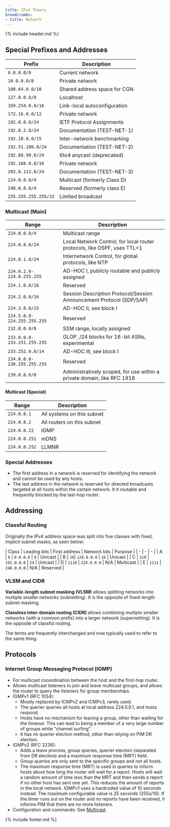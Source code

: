 ```yaml
---
title: IPv4 Theory
breadcrumbs:
- title: Network
---
```

{% include header.md %}

## Special Prefixes and Addresses

| Prefix | Description |
|-|-|
| `0.0.0.0/8` | Current network |
| `10.0.0.0/8` | Private network |
| `100.64.0.0/10` | Shared address space for CGN |
| `127.0.0.0/8` | Localhost |
| `169.254.0.0/16` | Link-local autoconfiguration |
| `172.16.0.0/12` | Private network |
| `192.0.0.0/24` | IETF Protocol Assignments |
| `192.0.2.0/24` | Documentation (TEST-NET-1) |
| `192.18.0.0/15` | Inter-network benchmarking |
| `192.51.100.0/24` | Documentation (TEST-NET-2) |
| `192.88.99.0/24` | 6to4 anycast (deprecated) |
| `192.168.0.0/16` | Private network |
| `203.0.113.0/24` | Documentation (TEST-NET-3) |
| `224.0.0.0/4` | Multicast (formerly Class D) |
| `240.0.0.0/4` | Reserved (formerly class E) |
| `255.255.255.255/32` | Limited broadcast |

### Multicast (Main)

| Range | Description |
|-|-|
| `224.0.0.0/4` | Multicast range |
| `224.0.0.0/24` | Local Network Control, for local router protocols, like OSPF, uses TTL=1 |
| `224.0.1.0/24` | Internetwork Control, for global protocols, like NTP |
| `224.0.2.0-224.0.255.255` | AD-HOC I, publicly routable and publicly assigned |
| `224.1.0.0/16` | Reserved |
| `224.2.0.0/16` | Session Description Protocol/Session Announcement Protocol (SDP/SAP) |
| `224.3.0.0/15` | AD-HOC II, see block I |
| `224.5.0.0-224.255.255.255` | Reserved |
| `232.0.0.0/8` | SSM range, locally assigned |
| `233.0.0.0-233.251.255.255` | GLOP, /24 blocks for 16-bit ASNs, experimental |
| `233.252.0.0/14` | AD-HOC III, see block I |
| `234.0.0.0-238.255.255.255` | Reserved |
| `239.0.0.0/8` | Administratively scoped, for use within a private domain, like RFC 1918 |

#### Multicast (Special)

| Range | Description |
|-|-|
| `224.0.0.1` | All systems on this subnet |
| `224.0.0.2` | All routers on this subnet |
| `224.0.0.22` | IGMP |
| `224.0.0.251` | mDNS |
| `224.0.0.252` | LLMNR |

### Special Addresses

- The first address in a network is reserved for identifying the network and cannot be used by any hosts.
- The last address in the network is reserved for directed broadcasts targeted at all hosts within the certain network. It it routable and frequently blocked by the last-hop router.

## Addressing

### Classful Routing

Originally the IPv4 address space was split into five classes with fixed, implicit subnet masks, as seen below:

| Class | Leading bits | First address | Network bits | Purpose |
| - | - | - |
| A | `0` | `0.0.0.0` | `8` | Unicast |
| B | `10`| `128.0.0.0` | `16` | Unicast |
| C | `110` | `192.0.0.0` | `24` | Unicast |
| D | `1110` | `224.0.0.0` | N/A | Multicast |
| E | `1111` | `240.0.0.0` | N/A | Reserved |

### VLSM and CIDR

**Variable-length subnet masking (VLSM)** allows splitting networks into multiple smaller networks (subnetting). It is the opposite of fixed-length subnet masking.

**Classless inter-domain routing (CIDR)** allows combining multiple smaller networks (with a common prefix) into a larger network (supernetting). It is the opposite of classful routing.

The terms are frequently interchanged and now typically used to refer to the same thing.

## Protocols

### Internet Group Messaging Protocol (IGMP)

- For multicast cooordination between the host and the first-hop router.
- Allows multicast listeners to _join_ and _leave_ multicast groups, and allows the router to query the listeners for group memberships.
- IGMPv1 (RFC 1054):
    - Mostly replaced by ICMPv2 and ICMPv3, rarely used.
    - The querier queries all hosts at local address 224.0.0.1, and hosts respond.
    - Hosts have no mechanism for leaving a group, other than waiting for the timeout. This can lead to being a member of a very large number of groups while "channel surfing".
    - It has no querier election method, other than relying on PIM DR election.
- IGMPv2 (RFC 2236):
    - Adds a leave process, group queries, querier election (separated from DR election) and a maximum response time (MRT) field.
    - Group queries are only sent to the specific groups and not all hosts.
    - The maximum response time (MRT) is used in queries to inform hosts about how long the router will wait for a report. Hosts will wait a random amount of time less than the MRT and then sends a report if no other host has sent one yet. This reduces the amount of reports in the local network. IGMPv1 uses a hardcoded value of 10 seconds instead. The maximum configurable value is 25 seconds (255s/10). If the timer runs out on the router and no reports have been received, it informs PIM that there are no more listeners.
- Configuration and commands: See [Multicast](/networking/multicast/).

{% include footer.md %}
